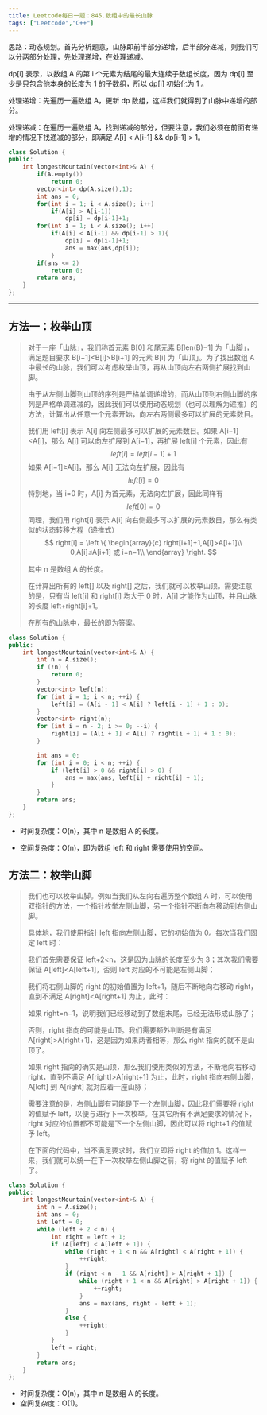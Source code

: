 ```yaml
---
title: Leetcode每日一题：845.数组中的最长山脉
tags: ["Leetcode","C++"]
---
```


思路：动态规划。首先分析题意，山脉即前半部分递增，后半部分递减，则我们可以分两部分处理，先处理递增，在处理递减。

dp[i] 表示，以数组 A 的第 i 个元素为结尾的最大连续子数组长度，因为 dp[i] 至少是只包含他本身的长度为 1 的子数组，所以 dp[i] 初始化为 1 。

处理递增：先遍历一遍数组 A，更新 dp 数组，这样我们就得到了山脉中递增的部分。

处理递减：在遍历一遍数组 A，找到递减的部分，但要注意，我们必须在前面有递增的情况下找递减的部分，即满足 A[i] < A[i-1] && dp[i-1] > 1。

~~~C++
class Solution {
public:
    int longestMountain(vector<int>& A) {
        if(A.empty())
            return 0;
        vector<int> dp(A.size(),1);
        int ans = 0;
        for(int i = 1; i < A.size(); i++)
            if(A[i] > A[i-1])
                dp[i] = dp[i-1]+1;
        for(int i = 1; i < A.size(); i++)
            if(A[i] < A[i-1] && dp[i-1] > 1){
                dp[i] = dp[i-1]+1;
                ans = max(ans,dp[i]);
            }
        if(ans <= 2)
            return 0;
        return ans;
    }
};
~~~

***

## 方法一：枚举山顶

> 对于一座「山脉」，我们称首元素 B[0] 和尾元素 B[len(B)−1] 为「山脚」，满足题目要求 B[i−1]<B[i]>B[i+1] 的元素 B[i] 为「山顶」。为了找出数组 A 中最长的山脉，我们可以考虑枚举山顶，再从山顶向左右两侧扩展找到山脚。
>
> 由于从左侧山脚到山顶的序列是严格单调递增的，而从山顶到右侧山脚的序列是严格单调递减的，因此我们可以使用动态规划（也可以理解为递推）的方法，计算出从任意一个元素开始，向左右两侧最多可以扩展的元素数目。
>
> 我们用 left[i] 表示 A[i] 向左侧最多可以扩展的元素数目。如果 A[i−1]<A[i]，那么 A[i] 可以向左扩展到 A[i−1]，再扩展 left[i] 个元素，因此有
> $$
> left[i]=left[i−1]+1
> $$
> 如果 A[i−1]≥A[i]，那么 A[i] 无法向左扩展，因此有
> $$
> left[i]=0
> $$
> 特别地，当 i=0 时，A[i] 为首元素，无法向左扩展，因此同样有
> $$
> left[0]=0
> $$
> 同理，我们用 right[i] 表示 A[i] 向右侧最多可以扩展的元素数目，那么有类似的状态转移方程（递推式）
> $$
> right[i] =
> \left \{ 
> \begin{array}{c}
> right[i+1]+1,A[i]>A[i+1]\\ 
> 0,A[i]≤A[i+1] 或 i=n−1\\ 
> \end{array}
> \right.
> $$
>
> 其中 n 是数组 A 的长度。
>
> 在计算出所有的 left[] 以及 right[] 之后，我们就可以枚举山顶。需要注意的是，只有当 left[i] 和 right[i] 均大于 0 时，A[i] 才能作为山顶，并且山脉的长度 left+right[i]+1。
>
> 在所有的山脉中，最长的即为答案。
>

~~~C++
class Solution {
public:
    int longestMountain(vector<int>& A) {
        int n = A.size();
        if (!n) {
            return 0;
        }
        vector<int> left(n);
        for (int i = 1; i < n; ++i) {
            left[i] = (A[i - 1] < A[i] ? left[i - 1] + 1 : 0);
        }
        vector<int> right(n);
        for (int i = n - 2; i >= 0; --i) {
            right[i] = (A[i + 1] < A[i] ? right[i + 1] + 1 : 0);
        }

        int ans = 0;
        for (int i = 0; i < n; ++i) {
            if (left[i] > 0 && right[i] > 0) {
                ans = max(ans, left[i] + right[i] + 1);
            }
        }
        return ans;
    }
};
~~~

* 时间复杂度：O(n)，其中 n 是数组 A 的长度。

* 空间复杂度：O(n)，即为数组 left 和 right 需要使用的空间。

## 方法二：枚举山脚

> 我们也可以枚举山脚。例如当我们从左向右遍历整个数组 A 时，可以使用双指针的方法，一个指针枚举左侧山脚，另一个指针不断向右移动到右侧山脚。
>
> 具体地，我们使用指针 left 指向左侧山脚，它的初始值为 0。每次当我们固定 left 时：
>
> 我们首先需要保证 left+2<n，这是因为山脉的长度至少为 3；其次我们需要保证 A[left]<A[left+1]，否则 left 对应的不可能是左侧山脚；
>
> 我们将右侧山脚的 right 的初始值置为 left+1，随后不断地向右移动 right，直到不满足 A[right]<A[right+1] 为止，此时：
>
> 如果 right=n−1，说明我们已经移动到了数组末尾，已经无法形成山脉了；
>
> 否则，right 指向的可能是山顶。我们需要额外判断是有满足 A[right]>A[right+1]，这是因为如果两者相等，那么 right 指向的就不是山顶了。
>
> 如果 right 指向的确实是山顶，那么我们使用类似的方法，不断地向右移动 right，直到不满足 A[right]>A[right+1] 为止，此时，right 指向右侧山脚，A[left] 到 A[right] 就对应着一座山脉；
>
> 需要注意的是，右侧山脚有可能是下一个左侧山脚，因此我们需要将 right 的值赋予 left，以便与进行下一次枚举。在其它所有不满足要求的情况下，right 对应的位置都不可能是下一个左侧山脚，因此可以将 right+1 的值赋予 left。
>
> 在下面的代码中，当不满足要求时，我们立即将 right 的值加 1。这样一来，我们就可以统一在下一次枚举左侧山脚之前，将 right 的值赋予 left 了。
>

~~~C++
class Solution {
public:
    int longestMountain(vector<int>& A) {
        int n = A.size();
        int ans = 0;
        int left = 0;
        while (left + 2 < n) {
            int right = left + 1;
            if (A[left] < A[left + 1]) {
                while (right + 1 < n && A[right] < A[right + 1]) {
                    ++right;
                }
                if (right < n - 1 && A[right] > A[right + 1]) {
                    while (right + 1 < n && A[right] > A[right + 1]) {
                        ++right;
                    }
                    ans = max(ans, right - left + 1);
                }
                else {
                    ++right;
                }
            }
            left = right;
        }
        return ans;
    }
};
~~~

- 时间复杂度：O(n)，其中 n 是数组 A 的长度。
- 空间复杂度：O(1)。
